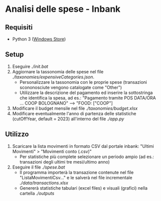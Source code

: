 # Analisi delle spese - Inbank

## Requisiti 
- Python 3 ([Windows Store](https://apps.microsoft.com/detail/9NRWMJP3717K))

## Setup
1. Eseguire *./init.bat*
2. Aggiornare la tassonomia delle spese nel file *./taxonomies/expensiveCategories.json*. 
    - Personalizzare la tassonomia con le proprie spese (transazioni scononosciute vengono catalogate come "Other")
    - Utilizzare la descrizione del pagamento ed inserire la sottostringa che identifica la spesa, ad es.: "Pagamento tramite POS DATA/ORA ... COOP BOLOGNANO" --> "FOOD: ["COOP"]
2. Modificare il budget mensile nel file *./taxonomies/budget.xlsx*
4. Modificare eventualmente l'anno di partenza delle statistiche (cutOffYear, default = 2023) all'interno del file *./app.py*

## Utilizzo
1. Scaricare la lista movimenti in formato CSV dal portale inbank: "Ultimi Movimenti" > "Movimenti conto (.csv)"
   - Per statistiche più complete selezionare un periodo ampio (ad es.: transazioni degli ultimi tre mesi/ultimo anno)
2. Eseguire il file *./spese.bat* 
    - Il programma importerà la transazione contenute nel file "ListaMovimentiCsv..." e le salverà nel file incrementale *./data/transactions.xlsx*
    - Genererà statistiche tabulari (excel files) e visuali (grafici) nella cartella *./outputs*
